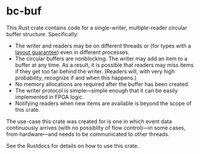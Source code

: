# bc-buf

This Rust crate contains code for a single-writer, multiple-reader circular buffer structure.
Specifically:

* The writer and readers may be on different threads or (for types with a [layout guarantee]) even in different processes.
* The circular buffers are nonblocking.
  The writer may add an item to a buffer at any time.
  As a result, it is possible that readers may miss items if they get too far behind
  the writer.
  (Readers will, with very high probability, recognize if and when this happens.)
* No memory allocations are required after the buffer has been created.
* The writer protocol is simple&mdash;simple enough that it can be easily implemented in FPGA logic.
* Notifying readers when new items are available is beyond the scope of this crate.

The use-case this crate was created for is one
in which event data continuously arrives (with no possiblity of flow control)&mdash;in some cases, from hardware&mdash;and
needs to be communicated to other threads.

See the Rustdocs for details on how to use this crate.

[layout guarantee]: https://github.com/BlackCAT-CubeSat/bc-buf.git
